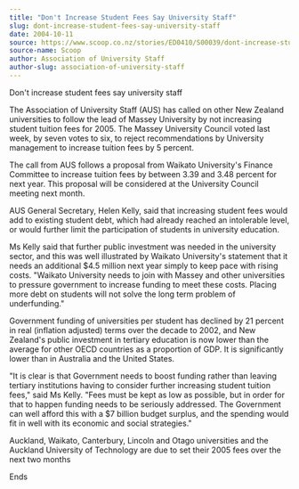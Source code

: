 ```yaml
---
title: "Don't Increase Student Fees Say University Staff"
slug: dont-increase-student-fees-say-university-staff
date: 2004-10-11
source: https://www.scoop.co.nz/stories/ED0410/S00039/dont-increase-student-fees-say-university-staff.htm
source-name: Scoop
author: Association of University Staff
author-slug: association-of-university-staff
---
```


<p>Don't increase student fees say university staff</p>

<p>The
Association of University Staff (AUS) has called on other
New Zealand universities to follow the lead of Massey
University by not increasing student tuition fees for 2005.
The Massey University Council voted last week, by seven
votes to six, to reject recommendations by University
management to increase tuition fees by 5 percent.</p>

<p>The call
from AUS follows a proposal from Waikato University's
Finance Committee to increase tuition fees by between 3.39
and 3.48 percent for next year. This proposal will be
considered at the University Council meeting next
month.</p>

<p>AUS General Secretary, Helen Kelly, said that
increasing student fees would add to existing student debt,
which had already reached an intolerable level, or would
further limit the participation of students in university
education.</p>

<p>Ms Kelly said that further public investment
was needed in the university sector, and this was well
illustrated by Waikato University's statement that it needs
an additional $4.5 million next year simply to keep pace
with rising costs. "Waikato University needs to join with
Massey and other universities to pressure government to
increase funding to meet these costs. Placing more debt on
students will not solve the long term problem of
underfunding."</p>

<p>Government funding of universities per
student has declined by 21 percent in real (inflation
adjusted) terms over the decade to 2002, and New Zealand's
public investment in tertiary education is now lower than
the average for other OECD countries as a proportion of GDP.
It is significantly lower than in Australia and the United
States.<p>
<p>"It is clear is that Government needs to boost
funding rather than leaving tertiary institutions having to
consider further increasing student tuition fees," said Ms
Kelly. "Fees must be kept as low as possible, but in order
for that to happen funding needs to be seriously addressed.
The Government can well afford this with a $7 billion budget
surplus, and the spending would fit in well with its
economic and social strategies."</p>

<p>Auckland, Waikato,
Canterbury, Lincoln and Otago universities and the Auckland
University of Technology are due to set their 2005 fees over
the next two months</p>

<p>Ends</p>

<p></p>






<!--



